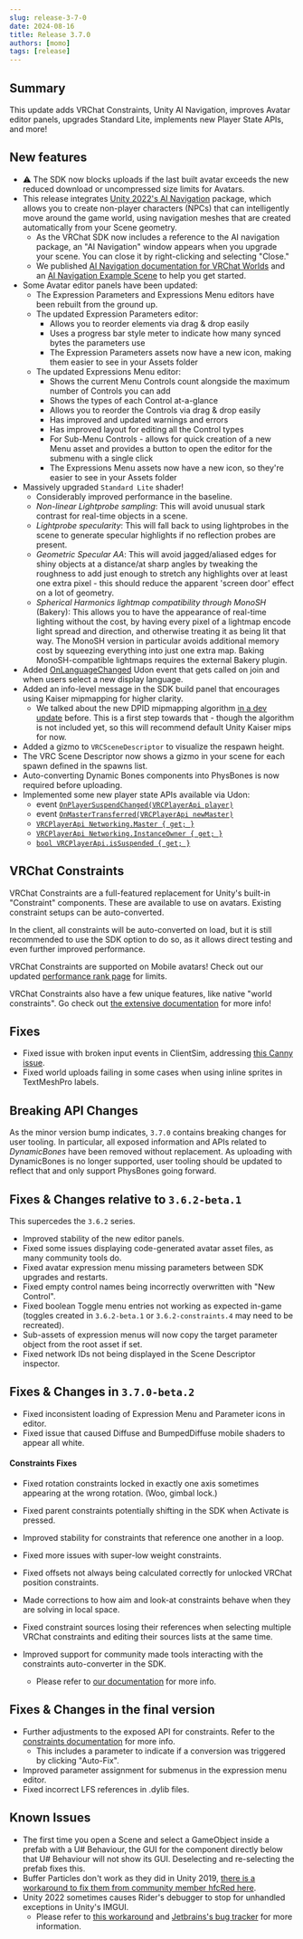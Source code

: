 ```yaml
---
slug: release-3-7-0
date: 2024-08-16
title: Release 3.7.0
authors: [momo]
tags: [release]
---
```

## Summary

This update adds VRChat Constraints, Unity AI Navigation, improves Avatar editor panels, upgrades Standard Lite, implements new Player State APIs, and more!

## New features

- ⚠️ The SDK now blocks uploads if the last built avatar exceeds the new reduced download or uncompressed size limits for Avatars.
- This release integrates [Unity 2022's AI Navigation](https://docs.unity3d.com/Packages/com.unity.ai.navigation@1.1/manual/index.html) package, which allows you to create non-player characters (NPCs) that can intelligently move around the game world, using navigation meshes that are created automatically from your Scene geometry.
    - As the VRChat SDK now includes a reference to the AI navigation package, an "AI Navigation" window appears when you upgrade your scene. You can close it by right-clicking and selecting "Close."
    - We published [AI Navigation documentation for VRChat Worlds](https://creators.vrchat.com/worlds/udon/ai-navigation/) and an [AI Navigation Example Scene](https://creators.vrchat.com/worlds/examples/ai-navigation-example/) to help you get started.
- Some Avatar editor panels have been updated:
    - The Expression Parameters and Expressions Menu editors have been rebuilt from the ground up.
    - The updated Expression Parameters editor:
        - Allows you to reorder elements via drag & drop easily
        - Uses a progress bar style meter to indicate how many synced bytes the parameters use
        - The Expression Parameters assets now have a new icon, making them easier to see in your Assets folder
    - The updated Expressions Menu editor:
        - Shows the current Menu Controls count alongside the maximum number of Controls you can add
        - Shows the types of each Control at-a-glance
        - Allows you to reorder the Controls via drag & drop easily
        - Has improved and updated warnings and errors
        - Has improved layout for editing all the Control types
        - For Sub-Menu Controls - allows for quick creation of a new Menu asset and provides a button to open the editor for the submenu with a single click
        - The Expressions Menu assets now have a new icon, so they're easier to see in your Assets folder
- Massively upgraded `Standard Lite` shader!
    - Considerably improved performance in the baseline.
    - *Non-linear Lightprobe sampling*: This will avoid unusual stark contrast for real-time objects in a scene.
    - *Lightprobe specularity*: This will fall back to using lightprobes in the scene to generate specular highlights if no reflection probes are present.
    - *Geometric Specular AA*: This will avoid jagged/aliased edges for shiny objects at a distance/at sharp angles by tweaking the roughness to add just enough to stretch any highlights over at least one extra pixel - this should reduce the apparent 'screen door' effect on a lot of geometry.
    - *Spherical Harmonics lightmap compatibility through MonoSH* (Bakery): This allows you to have the appearance of real-time lighting without the cost, by having every pixel of a lightmap encode light spread and direction, and otherwise treating it as being lit that way. The MonoSH version in particular avoids additional memory cost by squeezing everything into just one extra map. Baking MonoSH-compatible lightmaps requires the external Bakery plugin.
- Added [OnLanguageChanged](/worlds/udon/graph/event-nodes/#onlanguagechanged) Udon event that gets called on join and when users select a new display language.
- Added an info-level message in the SDK build panel that encourages using Kaiser mipmapping for higher clarity.
    - We talked about the new DPID mipmapping algorithm [in a dev update](https://ask.vrchat.com/t/developer-update-11-july-2024/25514#mipmapping-experiments-8) before. This is a first step towards that - though the algorithm is not included yet, so this will recommend default Unity Kaiser mips for now.
- Added a gizmo to `VRCSceneDescriptor` to visualize the respawn height.
- The VRC Scene Descriptor now shows a gizmo in your scene for each spawn defined in the spawns list.
- Auto-converting Dynamic Bones components into PhysBones is now required before uploading.
- Implemented some new player state APIs available via Udon:
    - event [`OnPlayerSuspendChanged(VRCPlayerApi player)`](/worlds/udon/graph/event-nodes/#onplayersuspendchanged)
    - event [`OnMasterTransferred(VRCPlayerApi newMaster)`](/worlds/udon/networking/network-components#onmastertransferred)
    - [`VRCPlayerApi Networking.Master { get; }`](/worlds/udon/networking/network-components#networking-properties)
    - [`VRCPlayerApi Networking.InstanceOwner { get; }`](/worlds/udon/networking/network-components#networking-properties)
    - [`bool VRCPlayerApi.isSuspended { get; }`](/worlds/udon/players/#get-issuspended)

## VRChat Constraints

VRChat Constraints are a full-featured replacement for Unity's built-in "Constraint" components. These are available to use on avatars. Existing constraint setups can be auto-converted.

In the client, all constraints will be auto-converted on load, but it is still recommended to use the SDK option to do so, as it allows direct testing and even further improved performance.

VRChat Constraints are supported on Mobile avatars! Check out our updated [performance rank page](/avatars/avatar-performance-ranking-system) for limits.

VRChat Constraints also have a few unique features, like native "world constraints". Go check out [the extensive documentation](/avatars/avatar-dynamics/constraints/) for more info!

## Fixes

- Fixed issue with broken input events in ClientSim, addressing [this Canny issue](https://feedback.vrchat.com/admin/feedback/sdk-bug-reports/p/sdk-361-broke-inputgetkey?boards=sdk-bug-reports).
- Fixed world uploads failing in some cases when using inline sprites in TextMeshPro labels.

## Breaking API Changes

As the minor version bump indicates, `3.7.0` contains breaking changes for user tooling. In particular, all exposed information and APIs related to _DynamicBones_ have been removed without replacement. As uploading with DynamicBones is no longer supported, user tooling should be updated to reflect that and only support PhysBones going forward.

## Fixes & Changes relative to `3.6.2-beta.1`

This supercedes the `3.6.2` series.

- Improved stability of the new editor panels.
- Fixed some issues displaying code-generated avatar asset files, as many community tools do.
- Fixed avatar expression menu missing parameters between SDK upgrades and restarts.
- Fixed empty control names being incorrectly overwritten with "New Control".
- Fixed boolean Toggle menu entries not working as expected in-game (toggles created in `3.6.2-beta.1` or `3.6.2-constraints.4` may need to be recreated).
- Sub-assets of expression menus will now copy the target parameter object from the root asset if set.
- Fixed network IDs not being displayed in the Scene Descriptor inspector.

## Fixes & Changes in `3.7.0-beta.2`

- Fixed inconsistent loading of Expression Menu and Parameter icons in editor.
- Fixed issue that caused Diffuse and BumpedDiffuse mobile shaders to appear all white.

#### Constraints Fixes

- Fixed rotation constraints locked in exactly one axis sometimes appearing at the wrong rotation. (Woo, gimbal lock.)
- Fixed parent constraints potentially shifting in the SDK when Activate is pressed.
- Improved stability for constraints that reference one another in a loop.
- Fixed more issues with super-low weight constraints.
- Fixed offsets not always being calculated correctly for unlocked VRChat position constraints.
- Made corrections to how aim and look-at constraints behave when they are solving in local space.
- Fixed constraint sources losing their references when selecting multiple VRChat constraints and editing their sources lists at the same time.

- Improved support for community made tools interacting with the constraints auto-converter in the SDK.
    - Please refer to [our documentation](/avatars/avatar-dynamics/constraints/#editor-tooling-info) for more info.

## Fixes & Changes in the final version

- Further adjustments to the exposed API for constraints. Refer to the [constraints documentation](/avatars/avatar-dynamics/constraints/#editor-tooling-info) for more info.
    - This includes a parameter to indicate if a conversion was triggered by clicking "Auto-Fix".
- Improved parameter assignment for submenus in the expression menu editor.
- Fixed incorrect LFS references in .dylib files.

## Known Issues

- The first time you open a Scene and select a GameObject inside a prefab with a U# Behaviour, the GUI for the component directly below that U# Behaviour will not show its GUI. Deselecting and re-selecting the prefab fixes this.
- Buffer Particles don't work as they did in Unity 2019, [there is a workaround to fix them from community member hfcRed here](https://x.com/hfcRedddd/status/1696915379090604179).
- Unity 2022 sometimes causes Rider's debugger to stop for unhandled exceptions in Unity's IMGUI.
    - Please refer to [this workaround](https://forum.unity.com/threads/rider-debugger-breaks-on-unhandled-exception.1135879/#post-7305256) and [Jetbrains's bug tracker](https://youtrack.jetbrains.com/issue/RIDER-64944) for more information.
